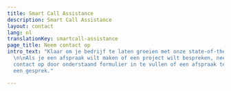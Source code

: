 ```yaml
---
title: Smart Call Assistance
description: Smart Call Assistance
layout: contact
lang: nl
translationKey: smartcall-assistance
page_title: Neem contact op
intro_text: "Klaar om je bedrijf te laten groeien met onze state-of-the-art AI-infusie?
  \n\nAls je een afspraak wilt maken of een project wilt bespreken, neem dan gerust
  contact op door onderstaand formulier in te vullen of een afspraak te maken voor
  een gesprek."

---
```

